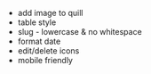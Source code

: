 - add image to quill
- table style
- slug - lowercase & no whitespace
- format date
- edit/delete icons
- mobile friendly
